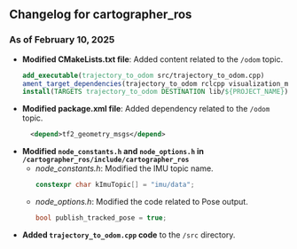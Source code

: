 ## Changelog for cartographer_ros

### As of February 10, 2025
- **Modified CMakeLists.txt file**: Added content related to the `/odom` topic.
  ```cmake
  add_executable(trajectory_to_odom src/trajectory_to_odom.cpp)
  ament_target_dependencies(trajectory_to_odom rclcpp visualization_msgs geometry_msgs std_msgs nav_msgs tf2 tf2_geometry_msgs)  # Ensure nav_msgs is listed
  install(TARGETS trajectory_to_odom DESTINATION lib/${PROJECT_NAME})
  ```
- **Modified package.xml file**: Added dependency related to the `/odom` topic.
  ```xml
    <depend>tf2_geometry_msgs</depend>
  ```
- **Modified `node_constants.h` and `node_options.h` in `/cartographer_ros/include/cartographer_ros`**
  - *node_constants.h*: Modified the IMU topic name.
    ```C++
    constexpr char kImuTopic[] = "imu/data";
    ```
  - *node_options.h*: Modified the code related to Pose output.
    ```C++
    bool publish_tracked_pose = true;
    ```
- **Added `trajectory_to_odom.cpp` code** to the `/src` directory.
